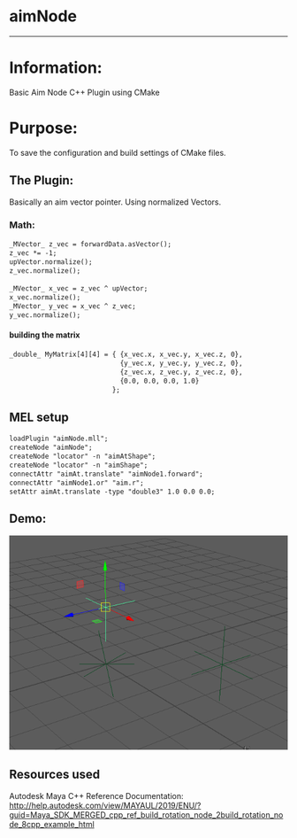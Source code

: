 # aimNode
----
# Information:
  Basic Aim Node C++ Plugin using CMake

# Purpose:
  To save the configuration and build settings of CMake files.

## The Plugin:
  Basically an aim vector pointer. Using normalized Vectors.

### Math:
    _MVector_ z_vec = forwardData.asVector();
    z_vec *= -1;
    upVector.normalize();
    z_vec.normalize();

    _MVector_ x_vec = z_vec ^ upVector;
    x_vec.normalize();
    _MVector_ y_vec = x_vec ^ z_vec;
    y_vec.normalize();


#### building the matrix
    _double_ MyMatrix[4][4] = { {x_vec.x, x_vec.y, x_vec.z, 0},
                                {y_vec.x, y_vec.y, y_vec.z, 0},
                                {z_vec.x, z_vec.y, z_vec.z, 0},
                                {0.0, 0.0, 0.0, 1.0}
                              };

## MEL setup
```
loadPlugin "aimNode.mll";
createNode "aimNode";
createNode "locator" -n "aimAtShape";
createNode "locator" -n "aimShape";
connectAttr "aimAt.translate" "aimNode1.forward";
connectAttr "aimNode1.or" "aim.r";
setAttr aimAt.translate -type "double3" 1.0 0.0 0.0;

```


## Demo:
![Node Demo](./aimNode.gif)

## Resources used
Autodesk Maya C++ Reference Documentation:
http://help.autodesk.com/view/MAYAUL/2019/ENU/?guid=Maya_SDK_MERGED_cpp_ref_build_rotation_node_2build_rotation_node_8cpp_example_html
